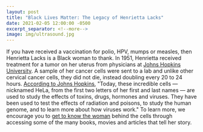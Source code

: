 ```yaml
---
layout: post
title: "Black Lives Matter: The Legacy of Henrietta Lacks"
date: 2021-02-05 12:00:00 -0500
excerpt_separator: <!--more-->
image: img/ultrasound.jpg
---
```


If you have received a vaccination for polio, HPV, mumps or measles, then Henrietta Lacks is a Black woman to thank. In 1951, Henrietta received treatment for a tumor on her uterus from physicians at [Johns Hopkins University][johns-hopkins]. A sample of her cancer cells <!--more--> were sent to a lab and unlike other cervical cancer cells, they did not die, instead doubling every 20 to 24 hours. [According to Johns Hopkins][jh-reference], "Today, these incredible cells — nicknamed HeLa, from the first two letters of her first and last names — are used to study the effects of toxins, drugs, hormones and viruses. They have been used to test the effects of radiation and poisons, to study the human genome, and to learn more about how viruses work." To learn more, we encourage you to [get to know the woman][woman] behind the cells through accessing some of the many books, movies and articles that tell her story.

[johns-hopkins]: http://r20.rs6.net/tn.jsp?f=001WlTMr1dr8VXifmUFDgEW-5Fi-BHdTSX8FCqPE9a1VrxpsDzOtwvtFWCmKmZjJ23p4z4GhHUyxsEhWim0315RapKA8-LQuK_d3ofUgElsLbiiz_mSpWoIkDkVsy-qGHb5-JOEu_qF2grFuNCG1Yu28Bqg3ZM1HBHCc8wPVKrNX5o8_biKLhlOsQ==&c=Pqay0gwFm-g7nQ9EzxsC6MMhJ4zdrs3lH8ixWIKKHv8hHP1CnR0qcw==&ch=w7PvYP4UeJvJJMEfBTCgaecfzZquontYWWnBq1gaEhDy-tGHNyTOkA==
[jh-reference]: http://r20.rs6.net/tn.jsp?f=001WlTMr1dr8VXifmUFDgEW-5Fi-BHdTSX8FCqPE9a1VrxpsDzOtwvtFWCmKmZjJ23p4z4GhHUyxsEhWim0315RapKA8-LQuK_d3ofUgElsLbiiz_mSpWoIkDkVsy-qGHb5-JOEu_qF2grFuNCG1Yu28Bqg3ZM1HBHCc8wPVKrNX5o8_biKLhlOsQ==&c=Pqay0gwFm-g7nQ9EzxsC6MMhJ4zdrs3lH8ixWIKKHv8hHP1CnR0qcw==&ch=w7PvYP4UeJvJJMEfBTCgaecfzZquontYWWnBq1gaEhDy-tGHNyTOkA==
[woman]: http://r20.rs6.net/tn.jsp?f=001WlTMr1dr8VXifmUFDgEW-5Fi-BHdTSX8FCqPE9a1VrxpsDzOtwvtFWCmKmZjJ23pxs80U2R7mky6WExiHJbjuZ55YG2kqyS9Br0iwHV5t0lmwE_wN9R2XtSaKPiRgUUDP0i8QFEPuOqcZjYnEih1sIj9JhHkl0RyC1TRvJfIF6-hO59zJc_qn5NuGF7rctxE5h4c09YFmqYx47vw4BTU4_bGK7dCFweT9QXu_tVFZycn254p2wzFBFXJxNCsieCRolCpC7d_jL1k_52ObLL6bA==&c=Pqay0gwFm-g7nQ9EzxsC6MMhJ4zdrs3lH8ixWIKKHv8hHP1CnR0qcw==&ch=w7PvYP4UeJvJJMEfBTCgaecfzZquontYWWnBq1gaEhDy-tGHNyTOkA==
